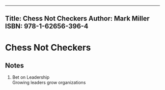 ---
Title: Chess Not Checkers
Author: Mark Miller
ISBN: 978-1-62656-396-4
----


Chess Not Checkers
==================

Notes
-----

  1. Bet on Leadership  
     Growing leaders grow organizations
